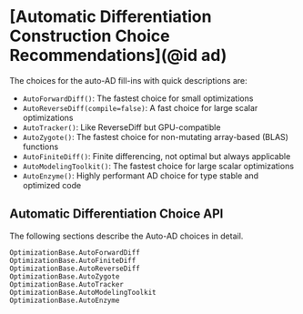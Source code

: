 # [Automatic Differentiation Construction Choice Recommendations](@id ad)

The choices for the auto-AD fill-ins with quick descriptions are:

  - `AutoForwardDiff()`: The fastest choice for small optimizations
  - `AutoReverseDiff(compile=false)`: A fast choice for large scalar optimizations
  - `AutoTracker()`: Like ReverseDiff but GPU-compatible
  - `AutoZygote()`: The fastest choice for non-mutating array-based (BLAS) functions
  - `AutoFiniteDiff()`: Finite differencing, not optimal but always applicable
  - `AutoModelingToolkit()`: The fastest choice for large scalar optimizations
  - `AutoEnzyme()`: Highly performant AD choice for type stable and optimized code

## Automatic Differentiation Choice API

The following sections describe the Auto-AD choices in detail.

```@docs
OptimizationBase.AutoForwardDiff
OptimizationBase.AutoFiniteDiff
OptimizationBase.AutoReverseDiff
OptimizationBase.AutoZygote
OptimizationBase.AutoTracker
OptimizationBase.AutoModelingToolkit
OptimizationBase.AutoEnzyme
```
